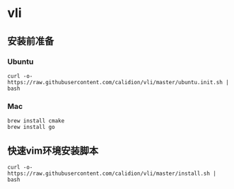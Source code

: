 # vli

## 安装前准备

### Ubuntu

```
curl -o- https://raw.githubusercontent.com/calidion/vli/master/ubuntu.init.sh | bash
```

### Mac

```
brew install cmake
brew install go
```

## 快速vim环境安装脚本

```
curl -o- https://raw.githubusercontent.com/calidion/vli/master/install.sh | bash
```
